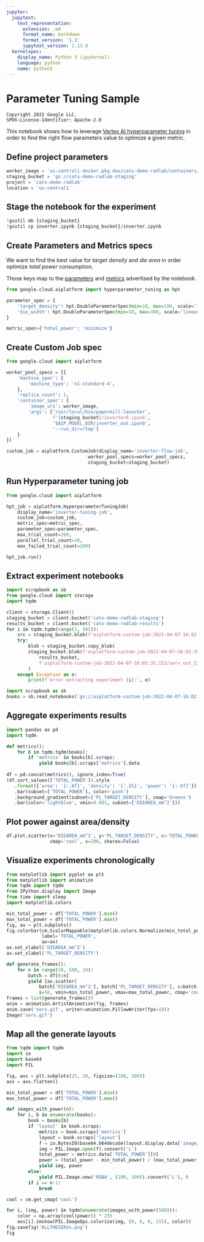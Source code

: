 ```yaml
---
jupyter:
  jupytext:
    text_representation:
      extension: .md
      format_name: markdown
      format_version: '1.3'
      jupytext_version: 1.13.8
  kernelspec:
    display_name: Python 3 (ipykernel)
    language: python
    name: python3
---
```


<!-- #region tags=[] -->
# Parameter Tuning Sample

```
Copyright 2022 Google LLC.
SPDX-License-Identifier: Apache-2.0
```

This notebook shows how to leverage [Vertex AI hyperparameter tuning](https://cloud.google.com/vertex-ai/docs/training/hyperparameter-tuning-overview) in order to find the right flow parameters value to optimize a given metric.
<!-- #endregion -->

## Define project parameters

```python tags=["parameters"]
worker_image = 'us-central1-docker.pkg.dev/catx-demo-radlab/containers/silicon-design-ubuntu-2004:latest'
staging_bucket = 'gs://catx-demo-radlab-staging'
project = 'catx-demo-radlab'
location = 'us-central1'
```

## Stage the notebook for the experiment

```python tags=[]
!gsutil mb {staging_bucket}
!gsutil cp inverter.ipynb {staging_bucket}/inverter.ipynb
```

## Create Parameters and Metrics specs

We want to find the best value for *target density* and *die area* in order optimize *total power* consumption.

Those keys map to the [parameters](https://papermill.readthedocs.io/en/latest/usage-parameterize.html) and [metrics](https://github.com/GoogleCloudPlatform/cloudml-hypertune) advertised by the notebook.

```python tags=[]
from google.cloud.aiplatform import hyperparameter_tuning as hpt

parameter_spec = {
    'target_density': hpt.DoubleParameterSpec(min=10, max=100, scale='log'),
    'die_width': hpt.DoubleParameterSpec(min=10, max=300, scale='linear'),
}

metric_spec={'total_power': 'minimize'}
```

## Create Custom Job spec

```python tags=[]
from google.cloud import aiplatform

worker_pool_specs = [{
    'machine_spec': {
        'machine_type': 'n1-standard-4',
    },
    'replica_count': 1,
    'container_spec': {
        'image_uri': worker_image,
        'args': ['/usr/local/bin/papermill-launcher', 
                 f'{staging_bucket}/inverter8.ipynb',
                 '$AIP_MODEL_DIR/inverter_out.ipynb',
                 '--run_dir=/tmp']
    }
}]

custom_job = aiplatform.CustomJob(display_name='inverter-flow-job',
                              worker_pool_specs=worker_pool_specs,
                              staging_bucket=staging_bucket)
```

## Run Hyperparameter tuning job

```python tags=[]
from google.cloud import aiplatform

hpt_job = aiplatform.HyperparameterTuningJob(
    display_name='inverter-tuning-job',
    custom_job=custom_job,
    metric_spec=metric_spec,
    parameter_spec=parameter_spec,
    max_trial_count=200,
    parallel_trial_count=10,
    max_failed_trial_count=200)

hpt_job.run()
```

## Extract experiment notebooks
```python
import scrapbook as sb
from google.cloud import storage
import tqdm

client = storage.Client()
staging_bucket = client.bucket('catx-demo-radlab-staging')
results_bucket = client.bucket('catx-demo-radlab-results')
for i in tqdm.tqdm(range(1, 501)):
    src = staging_bucket.blob(f'aiplatform-custom-job-2022-04-07-16:02:35.153/{i}/model/serv_out.ipynb')
    try:
        blob = staging_bucket.copy_blob(
        staging_bucket.blob(f'aiplatform-custom-job-2022-04-07-16:02:35.153/{i}/model/serv_out.ipynb'),
            results_bucket,
            f'aiplatform-custom-job-2022-04-07-16:02:35.153/serv_out_{i}.ipynb'
        )
    except Exception as e:
        print(f'error extracting experiment {i}:', e)
```

```python tags=[]
import scrapbook as sb
books = sb.read_notebooks('gs://aiplatform-custom-job-2022-04-07-16:02:35.153/')
```

## Aggregate experiments results
```python
import pandas as pd
import tqdm

def metrics():
    for b in tqdm.tqdm(books):
        if 'metrics' in books[b].scraps:
            yield books[b].scraps['metrics'].data
        
df = pd.concat(metrics(), ignore_index=True)
(df.sort_values(['TOTAL_POWER']).style
   .format({'area': '{:.8f}', 'density': '{:.2%}', 'power': '{:.8f}'})
   .bar(subset=['TOTAL_POWER'], color='pink')
   .background_gradient(subset=['PL_TARGET_DENSITY'], cmap='Greens')
   .bar(color='lightblue', vmin=0.001, subset=['DIEAREA_mm^2']))
```

## Plot power against area/density
```python
df.plot.scatter(x='DIEAREA_mm^2', y='PL_TARGET_DENSITY', c='TOTAL_POWER',
                cmap='cool', s=200, sharex=False)
```

## Visualize experiments chronologically
```python
from matplotlib import pyplot as plt
from matplotlib import animation
from tqdm import tqdm
from IPython.display import Image
from time import sleep
import matplotlib.colors

min_total_power = df['TOTAL_POWER'].min()
max_total_power = df['TOTAL_POWER'].max()
fig, ax = plt.subplots()
fig.colorbar(cm.ScalarMappable(matplotlib.colors.Normalize(min_total_power, max_total_power), cmap='cool'), 
             label='TOTAL_POWER',
             ax=ax)
ax.set_xlabel('DIEAREA_mm^2')
ax.set_xlabel('PL_TARGET_DENSITY')

def generate_frames():
    for n in range(10, 500, 10):
        batch = df[0:n]
        yield [ax.scatter(
            batch['DIEAREA_mm^2'], batch['PL_TARGET_DENSITY'], c=batch['TOTAL_POWER'],
            s=50, vmin=min_total_power, vmax=max_total_power, cmap='cool')]
frames = list(generate_frames())
anim = animation.ArtistAnimation(fig, frames)
anim.save('serv.gif', writer=animation.PillowWriter(fps=10))
Image('serv.gif')
```

## Map all the generate layouts
```python
from tqdm import tqdm
import io
import base64
import PIL

fig, axs = plt.subplots(25, 20, figsize=(100, 100))
axs = axs.flatten()

min_total_power = df['TOTAL_POWER'].min()
max_total_power = df['TOTAL_POWER'].max()

def images_with_power(n):
    for i, b in enumerate(books):
        book = books[b]
        if 'layout' in book.scraps:
            metrics = book.scraps['metrics']
            layout = book.scraps['layout']
            f = io.BytesIO(base64.b64decode(layout.display.data['image/png']))
            img = PIL.Image.open(f).convert('L')
            total_power = metrics.data['TOTAL_POWER'][0]
            power = (total_power - min_total_power) / (max_total_power - min_total_power)
            yield img, power
        else:
            yield PIL.Image.new('RGBA', (100, 100)).convert('L'), 0
        if i == n-1:
            break

cool = cm.get_cmap('cool')

for i, (img, power) in tqdm(enumerate(images_with_power(500))):
    color = np.array(cool(power)) * 255
    axs[i].imshow(PIL.ImageOps.colorize(img, (0, 0, 0, 255), color))
fig.savefig('ALLTHESERVs.png')
fig
```
